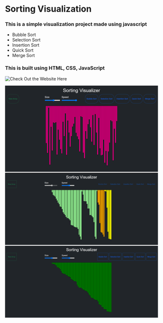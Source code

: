 # Sorting Visualization
### This is a simple visualization project made using javascript 
- Bubble Sort 
- Selection Sort
- Insertion Sort
- Quick Sort
- Merge Sort

### This is built using HTML, CSS, JavaScript <br/>

![Check Out the Website Here](https://jatin-vashisht.github.io/Sorting-Allgorithms-Visualizer-SAV-/)

<img src="img/img1.png"> <br/>
<img src="img/img2.png"> <br/>
<img src="img/img3.png"> <br/>

